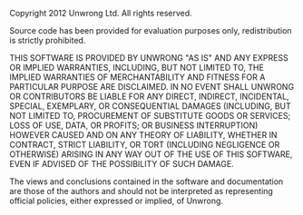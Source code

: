 Copyright 2012 Unwrong Ltd. All rights reserved.

Source code has been provided for evaluation purposes only, redistribution is strictly prohibited.

THIS SOFTWARE IS PROVIDED BY UNWRONG "AS IS" AND ANY EXPRESS OR IMPLIED
WARRANTIES, INCLUDING, BUT NOT LIMITED TO, THE IMPLIED WARRANTIES OF MERCHANTABILITY AND
FITNESS FOR A PARTICULAR PURPOSE ARE DISCLAIMED. IN NO EVENT SHALL UNWRONG OR
CONTRIBUTORS BE LIABLE FOR ANY DIRECT, INDIRECT, INCIDENTAL, SPECIAL, EXEMPLARY, OR
CONSEQUENTIAL DAMAGES (INCLUDING, BUT NOT LIMITED TO, PROCUREMENT OF SUBSTITUTE GOODS OR
SERVICES; LOSS OF USE, DATA, OR PROFITS; OR BUSINESS INTERRUPTION) HOWEVER CAUSED AND ON
ANY THEORY OF LIABILITY, WHETHER IN CONTRACT, STRICT LIABILITY, OR TORT (INCLUDING
NEGLIGENCE OR OTHERWISE) ARISING IN ANY WAY OUT OF THE USE OF THIS SOFTWARE, EVEN IF
ADVISED OF THE POSSIBILITY OF SUCH DAMAGE.

The views and conclusions contained in the software and documentation are those of the
authors and should not be interpreted as representing official policies, either expressed
or implied, of Unwrong.
